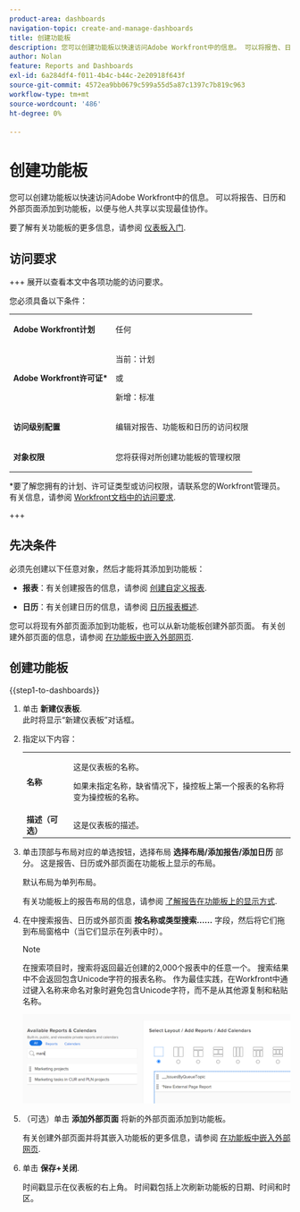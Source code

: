 ```yaml
---
product-area: dashboards
navigation-topic: create-and-manage-dashboards
title: 创建功能板
description: 您可以创建功能板以快速访问Adobe Workfront中的信息。 可以将报告、日历和外部页面添加到功能板，以便与他人共享以实现最佳协作。
author: Nolan
feature: Reports and Dashboards
exl-id: 6a284df4-f011-4b4c-b44c-2e20918f643f
source-git-commit: 4572ea9bb0679c599a55d5a87c1397c7b819c963
workflow-type: tm+mt
source-wordcount: '486'
ht-degree: 0%

---
```


# 创建功能板

<!--Audited: 01/2024-->

您可以创建功能板以快速访问Adobe Workfront中的信息。 可以将报告、日历和外部页面添加到功能板，以便与他人共享以实现最佳协作。

要了解有关功能板的更多信息，请参阅 [仪表板入门](../../../reports-and-dashboards/dashboards/understanding-dashboards/get-started-dashboards.md).

## 访问要求

+++ 展开以查看本文中各项功能的访问要求。

您必须具备以下条件：

<table style="table-layout:auto">
 <col> 
 </col> 
 <col> 
 </col> 
 <tbody> 
  <tr> 
   <td> <p><strong>Adobe Workfront计划</strong></p> </td> 
   <td>任何</td> 
  </tr> 
  <tr> 
   <td> <p><strong>Adobe Workfront许可证*</strong></p> </td> 
   <td> <p>当前：计划 </p>
   或
   <p>新增：标准 </p> </td> 
  </tr> 
  <tr> 
   <td><strong>访问级别配置</strong> </td> 
   <td> <p>编辑对报告、功能板和日历的访问权限</p> </td> 
  </tr> 
  <tr> 
   <td> <p><strong>对象权限</strong> </p> </td> 
   <td> <p>您将获得对所创建功能板的管理权限</p> </td> 
  </tr> 
 </tbody> 
</table>

*要了解您拥有的计划、许可证类型或访问权限，请联系您的Workfront管理员。 有关信息，请参阅 [Workfront文档中的访问要求](/help/quicksilver/administration-and-setup/add-users/access-levels-and-object-permissions/access-level-requirements-in-documentation.md).

+++

## 先决条件

必须先创建以下任意对象，然后才能将其添加到功能板：

* **报表**：有关创建报告的信息，请参阅 [创建自定义报表](../../../reports-and-dashboards/reports/creating-and-managing-reports/create-custom-report.md).

* **日历**：有关创建日历的信息，请参阅 [日历报表概述](../../../reports-and-dashboards/reports/calendars/calendar-reports-overview.md).

您可以将现有外部页面添加到功能板，也可以从新功能板创建外部页面。 有关创建外部页面的信息，请参阅 [在功能板中嵌入外部网页](../../../reports-and-dashboards/dashboards/creating-and-managing-dashboards/embed-external-web-page-dashboard.md).

## 创建功能板

{{step1-to-dashboards}}

1. 单击 **新建仪表板**.\
   此时将显示“新建仪表板”对话框。

1. 指定以下内容：

   <table style="table-layout:auto">
    <col>
    <col>
    <tbody>
     <tr>
      <td role="rowheader"><strong>名称</strong></td>
      <td><p>这是仪表板的名称。</p><p>如果未指定名称，缺省情况下，操控板上第一个报表的名称将变为操控板的名称。</p></td>
     </tr>
     <tr>
      <td role="rowheader"><strong>描述（可选）</strong></td>
      <td>这是仪表板的描述。</td>
     </tr>
    </tbody>
   </table>

1. 单击顶部与布局对应的单选按钮，选择布局 **选择布局/添加报告/添加日历** 部分。 这是报告、日历或外部页面在功能板上显示的布局。

   默认布局为单列布局。

   有关功能板上的报告布局的信息，请参阅 [了解报告在功能板上的显示方式](../../../reports-and-dashboards/dashboards/understanding-dashboards/understand-how-reports-display-dashboard.md).

   <!--
   Consider adding the information from this article above here, at some point, instead of linking to it.)
   -->

1. 在中搜索报告、日历或外部页面 **按名称或类型搜索……** 字段，然后将它们拖到布局窗格中（当它们显示在列表中时）。

   >[!NOTE]
   >
   >在搜索项目时，搜索将返回最近创建的2,000个报表中的任意一个。 搜索结果中不会返回包含Unicode字符的报表名称。 作为最佳实践，在Workfront中通过键入名称来命名对象时避免包含Unicode字符，而不是从其他源复制和粘贴名称。

   ![搜索报表](assets/qs-new-dashboard-ui-0722.png)

1. （可选）单击 **添加外部页面** 将新的外部页面添加到功能板。

   有关创建外部页面并将其嵌入功能板的更多信息，请参阅 [在功能板中嵌入外部网页](../../../reports-and-dashboards/dashboards/creating-and-managing-dashboards/embed-external-web-page-dashboard.md).

1. 单击 **保存+关闭**.

   时间戳显示在仪表板的右上角。 时间戳包括上次刷新功能板的日期、时间和时区。
